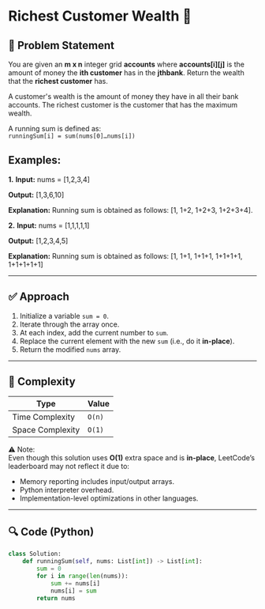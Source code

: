 # Richest Customer Wealth 🚀

## 🧠 Problem Statement
You are given an **m x n** integer grid **accounts** where **accounts[i][j]** is the amount of money the **i​​​​​​​​​​​th​​​​ customer** has in the **j​​​​​​​​​​​th​​​​ bank**. Return the wealth that the **richest customer** has.

A customer's wealth is the amount of money they have in all their bank accounts. The richest customer is the customer that has the maximum wealth.

A running sum is defined as:  
`runningSum[i] = sum(nums[0]…nums[i])`

## Examples:
**1.**
**Input:** nums = [1,2,3,4]

**Output:** [1,3,6,10]

**Explanation:** Running sum is obtained as follows: [1, 1+2, 1+2+3, 1+2+3+4].


**2.**
**Input:** nums = [1,1,1,1,1]

**Output:** [1,2,3,4,5]

**Explanation:** Running sum is obtained as follows: [1, 1+1, 1+1+1, 1+1+1+1, 1+1+1+1+1]

---

## ✅ Approach

1. Initialize a variable `sum = 0`.
2. Iterate through the array once.
3. At each index, add the current number to `sum`.
4. Replace the current element with the new `sum` (i.e., do it **in-place**).
5. Return the modified `nums` array.

---

## 🧮 Complexity

| Type              | Value     |
|-------------------|-----------|
| Time Complexity   | `O(n)`    |
| Space Complexity  | `O(1)`    |

⚠ Note:  
Even though this solution uses **O(1)** extra space and is **in-place**, LeetCode’s leaderboard may not reflect it due to:
- Memory reporting includes input/output arrays.
- Python interpreter overhead.
- Implementation-level optimizations in other languages.

---

## 🔍 Code (Python)

```python
class Solution:
    def runningSum(self, nums: List[int]) -> List[int]:
        sum = 0
        for i in range(len(nums)):
            sum += nums[i]
            nums[i] = sum
        return nums
